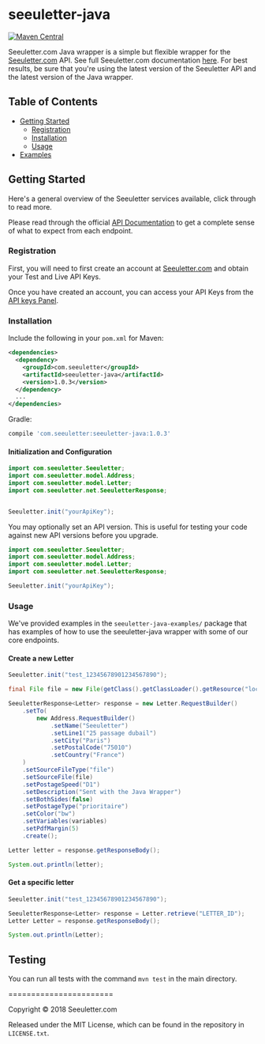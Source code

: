 # seeuletter-java

[![Maven Central](https://img.shields.io/maven-central/v/com.seeuletter/seeuletter-java.svg)](http://search.maven.org/#search%7Cga%7C1%7Cg%3A%22com.seeuletter%22%20AND%20a%3A%22seeuletter-java%22)

Seeuletter.com Java wrapper is a simple but flexible wrapper for the [Seeuletter.com](https://www.seeuletter.com) API. See full Seeuletter.com documentation [here](https://docs.seeuletter.com/?java). For best results, be sure that you're using the latest version of the Seeuletter API and the latest version of the Java wrapper.

## Table of Contents

- [Getting Started](#getting-started)
  - [Registration](#registration)
  - [Installation](#installation)
  - [Usage](#usage)
- [Examples](#examples)

## Getting Started

Here's a general overview of the Seeuletter services available, click through to read more.


Please read through the official [API Documentation](https://docs.seeuletter.com/?java#) to get a complete sense of what to expect from each endpoint.

### Registration

First, you will need to first create an account at [Seeuletter.com](https://www.seeuletter.com/signup) and obtain your Test and Live API Keys.

Once you have created an account, you can access your API Keys from the [API keys Panel](https://www.seeuletter.com/app/dashboard/settings/keys).

### Installation

Include the following in your `pom.xml` for Maven:

```xml
<dependencies>
  <dependency>
    <groupId>com.seeuletter</groupId>
    <artifactId>seeuletter-java</artifactId>
    <version>1.0.3</version>
  </dependency>
  ...
</dependencies>
```

Gradle:

```groovy
compile 'com.seeuletter:seeuletter-java:1.0.3'
```

#### Initialization and Configuration
```java
import com.seeuletter.Seeuletter;
import com.seeuletter.model.Address;
import com.seeuletter.model.Letter;
import com.seeuletter.net.SeeuletterResponse;


Seeuletter.init("yourApiKey");
```

You may optionally set an API version. This is useful for testing your code against new API versions before you upgrade.
```java
import com.seeuletter.Seeuletter;
import com.seeuletter.model.Address;
import com.seeuletter.model.Letter;
import com.seeuletter.net.SeeuletterResponse;

Seeuletter.init("yourApiKey");
```

### Usage

We've provided examples in the `seeuletter-java-examples/` package that has examples of how to use the seeuletter-java wrapper with some of our core endpoints.


#### Create a new Letter

```java
Seeuletter.init("test_12345678901234567890");

final File file = new File(getClass().getClassLoader().getResource("local_file.pdf").getPath());

SeeuletterResponse<Letter> response = new Letter.RequestBuilder()
    .setTo(
        new Address.RequestBuilder()
            .setName("Seeuletter")
            .setLine1("25 passage dubail")
            .setCity("Paris")
            .setPostalCode("75010")
            .setCountry("France")
    )
    .setSourceFileType("file")
    .setSourceFile(file)
    .setPostageSpeed("D1")
    .setDescription("Sent with the Java Wrapper")
    .setBothSides(false)
    .setPostageType("prioritaire")
    .setColor("bw")
    .setVariables(variables)
    .setPdfMargin(5)
    .create();

Letter letter = response.getResponseBody();

System.out.println(letter);
```

#### Get a specific letter

```java
Seeuletter.init("test_12345678901234567890");

SeeuletterResponse<Letter> response = Letter.retrieve("LETTER_ID");
Letter Letter = response.getResponseBody();

System.out.println(Letter);
```



## Testing

You can run all tests with the command `mvn test` in the main directory.

=======================

Copyright &copy; 2018 Seeuletter.com

Released under the MIT License, which can be found in the repository in `LICENSE.txt`.
